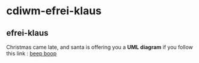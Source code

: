 # cdiwm-efrei-klaus
## efrei-klaus

Christmas came late, and santa is offering you a **UML diagram** if you follow this link : 
[beep boop](https://www.lucidchart.com/invitations/accept/1bcca298-686d-414f-8509-205846b50df2)
